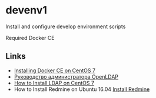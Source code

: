 # devenv1
Install and configure develop environment scripts 

Required Docker CE


## Links
- [Installing Docker CE on CentOS 7](https://www.vultr.com/docs/installing-docker-ce-on-centos-7)
- [Руководство администратора OpenLDAP](https://pro-ldap.ru/tr/admin24/)
- [How to Install LDAP on CentOS 7](https://linuxhostsupport.com/blog/how-to-install-ldap-on-centos-7/)
- How to Install Redmine on Ubuntu 16.04 [Install Redmine](https://www.vultr.com/docs/how-to-install-redmine-on-ubuntu-16-04)


